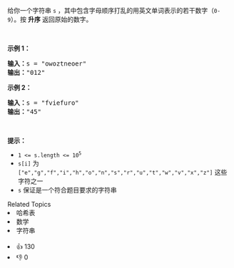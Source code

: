 <p>给你一个字符串 <code>s</code> ，其中包含字母顺序打乱的用英文单词表示的若干数字（<code>0-9</code>）。按 <strong>升序</strong> 返回原始的数字。</p>

<p>&nbsp;</p>

<p><strong>示例 1：</strong></p>

<pre>
<strong>输入：</strong>s = "owoztneoer"
<strong>输出：</strong>"012"
</pre>

<p><strong>示例 2：</strong></p>

<pre>
<strong>输入：</strong>s = "fviefuro"
<strong>输出：</strong>"45"
</pre>

<p>&nbsp;</p>

<p><strong>提示：</strong></p>

<ul>
	<li><code>1 &lt;= s.length &lt;= 10<sup>5</sup></code></li>
	<li><code>s[i]</code> 为 <code>["e","g","f","i","h","o","n","s","r","u","t","w","v","x","z"]</code> 这些字符之一</li>
	<li><code>s</code> 保证是一个符合题目要求的字符串</li>
</ul>
<div><div>Related Topics</div><div><li>哈希表</li><li>数学</li><li>字符串</li></div></div><br><div><li>👍 130</li><li>👎 0</li></div>